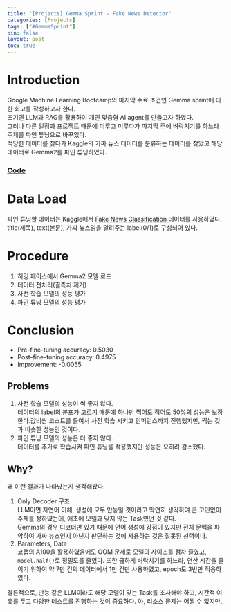 ```yaml
---
title: "[Projects] Gemma Sprint - Fake News Detector"
categories: [Projects]
tags: ["#GemmaSprint"]
pin: false
layout: post
toc: true
---
```


# Introduction
Google Machine Learning Bootcamp의 마지막 수료 조건인 Gemma sprint에 대한 회고를 작성하고자 한다.  
초기엔 LLM과 RAG를 활용하여 개인 맞춤혐 AI agent를 만들고자 하였다.  
그러나 다른 일정과 프로젝트 때문에 미루고 미루다가 마지막 주에 벼락치기를 하느라 주제를 파인 튜닝으로 바꾸었다.  
적당한 데이터를 찾다가 Kaggle의 가짜 뉴스 데이터를 분류하는 데이터를 찾았고 해당 데이터로 Gemma2를 파인 튜닝하였다.

### <a href="https://colab.research.google.com/drive/1mX0ZkiEPzw6NQvsH4ahWDzSzbEw_k3sO#scrollTo=SvBsoJlOioMZ" target="_blank" rel="noopener noreferrer"> Code </a>

# Data Load
파인 튜닝할 데이터는 Kaggle에서 <a href="https://www.kaggle.com/datasets/saurabhshahane/fake-news-classification/data" target="_blank" rel="noopener noreferrer"> Fake News Classification </a> 데이터를 사용하였다.  
title(제목), text(본문), 가짜 뉴스임을 알려주는 label(0/1)로 구성되어 있다.

# Procedure
1. 허깅 페이스에서 Gemma2 모델 로드
2. 데이터 전처리(결측치 제거)
3. 사전 학습 모델의 성능 평가
4. 파인 튜닝 모델의 성능 평가

# Conclusion
- Pre-fine-tuning accuracy: 0.5030
- Post-fine-tuning accuracy: 0.4975
- Improvement: -0.0055

## Problems
1. 사전 학습 모델의 성능이 썩 좋지 않다.  
데이터의 label의 분포가 고르기 때문에 하나만 찍어도 적어도 50%의 성능은 보장한다.값비싼 코스트를 들여서 사전 학습 시키고 인퍼런스까지 진행했지만, 찍는 것과 비슷한 성능인 것이다.  
2. 파인 튜닝 모델의 성능은 더 좋지 않다.  
데이터를 추가로 학습시켜 파인 튜닝을 적용했지만 성능은 오히려 감소했다.

## Why?
왜 이런 결과가 나타났는지 생각해봤다.
1. Only Decoder 구조  
LLM이면 자연어 이해, 생성에 모두 만능일 것이라고 막연히 생각하여 큰 고민없이 주제를 정하였는데, 애초에 모델과 맞지 않는 Task였던 것 같다.  
Gemma의 경우 디코더만 있기 때문에 언어 생성에 강점이 있지만 전체 문맥을 파악하여 가짜 뉴스인지 아닌지 판단하는 것에 사용하는 것은 잘못된 선택이다.
2. Parameters, Data  
코랩의 A100을 활용하였음에도 OOM 문제로 모델의 사이즈를 점차 줄였고, `model.half()`로 정밀도를 줄였다.
또한 급하게 벼락치기를 하느라, 연산 시간을 줄이기 위하여 약 7만 건의 데이터에서 1만 건만 사용하였고, epoch도 3번만 적용하였다.

결론적으로, 만능 같은 LLM이라도 해당 모델이 맞는 Task를 조사해야 하고, 시간적 여유를 두고 다양한 테스트를 진행하는 것이 중요하다.
아, 리소스 문제는 어쩔 수 없지만,,



